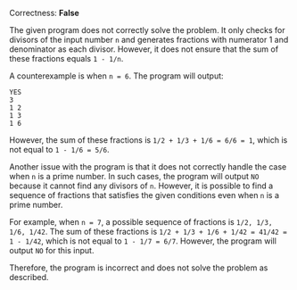 Correctness: **False**

The given program does not correctly solve the problem. It only checks for divisors of the input number `n` and generates fractions with numerator 1 and denominator as each divisor. However, it does not ensure that the sum of these fractions equals `1 - 1/n`.

A counterexample is when `n = 6`. The program will output:
```
YES
3
1 2
1 3
1 6
```
However, the sum of these fractions is `1/2 + 1/3 + 1/6 = 6/6 = 1`, which is not equal to `1 - 1/6 = 5/6`.

Another issue with the program is that it does not correctly handle the case when `n` is a prime number. In such cases, the program will output `NO` because it cannot find any divisors of `n`. However, it is possible to find a sequence of fractions that satisfies the given conditions even when `n` is a prime number.

For example, when `n = 7`, a possible sequence of fractions is `1/2, 1/3, 1/6, 1/42`. The sum of these fractions is `1/2 + 1/3 + 1/6 + 1/42 = 41/42 = 1 - 1/42`, which is not equal to `1 - 1/7 = 6/7`. However, the program will output `NO` for this input.

Therefore, the program is incorrect and does not solve the problem as described.